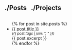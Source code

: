 <h2 style="display: inline-block">./Posts</h2>
<h2 style="display: inline-block; margin-left: 10px">./Projects</h2>
<ul>
  {% for post in site.posts %}
    <li>
      <a href="{{ post.url }}">{{ post.title }}</a>
      <small style="display: block; font-style: italic">
        ({{ post.tags | join: ", " }})
      </small>
      <div style="margin-right: 50px; text-align: justify">{{ post.excerpt }}</div>
    </li>
  {% endfor %}
</ul>
